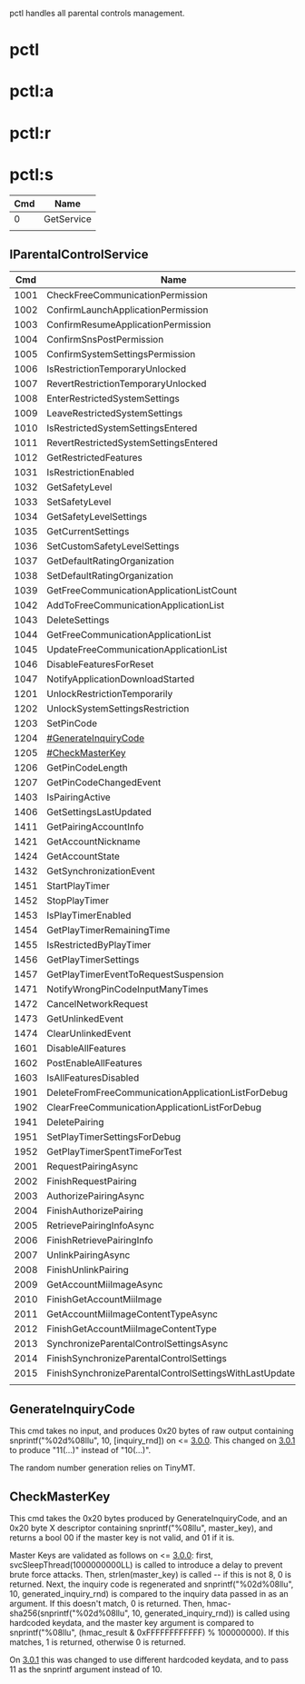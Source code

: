 pctl handles all parental controls management.

# pctl

# pctl:a

# pctl:r

# pctl:s

| Cmd | Name       |
| --- | ---------- |
| 0   | GetService |
|     |            |

## IParentalControlService

| Cmd  | Name                                                     |
| ---- | -------------------------------------------------------- |
| 1001 | CheckFreeCommunicationPermission                         |
| 1002 | ConfirmLaunchApplicationPermission                       |
| 1003 | ConfirmResumeApplicationPermission                       |
| 1004 | ConfirmSnsPostPermission                                 |
| 1005 | ConfirmSystemSettingsPermission                          |
| 1006 | IsRestrictionTemporaryUnlocked                           |
| 1007 | RevertRestrictionTemporaryUnlocked                       |
| 1008 | EnterRestrictedSystemSettings                            |
| 1009 | LeaveRestrictedSystemSettings                            |
| 1010 | IsRestrictedSystemSettingsEntered                        |
| 1011 | RevertRestrictedSystemSettingsEntered                    |
| 1012 | GetRestrictedFeatures                                    |
| 1031 | IsRestrictionEnabled                                     |
| 1032 | GetSafetyLevel                                           |
| 1033 | SetSafetyLevel                                           |
| 1034 | GetSafetyLevelSettings                                   |
| 1035 | GetCurrentSettings                                       |
| 1036 | SetCustomSafetyLevelSettings                             |
| 1037 | GetDefaultRatingOrganization                             |
| 1038 | SetDefaultRatingOrganization                             |
| 1039 | GetFreeCommunicationApplicationListCount                 |
| 1042 | AddToFreeCommunicationApplicationList                    |
| 1043 | DeleteSettings                                           |
| 1044 | GetFreeCommunicationApplicationList                      |
| 1045 | UpdateFreeCommunicationApplicationList                   |
| 1046 | DisableFeaturesForReset                                  |
| 1047 | NotifyApplicationDownloadStarted                         |
| 1201 | UnlockRestrictionTemporarily                             |
| 1202 | UnlockSystemSettingsRestriction                          |
| 1203 | SetPinCode                                               |
| 1204 | [\#GenerateInquiryCode](#GenerateInquiryCode "wikilink") |
| 1205 | [\#CheckMasterKey](#CheckMasterKey "wikilink")           |
| 1206 | GetPinCodeLength                                         |
| 1207 | GetPinCodeChangedEvent                                   |
| 1403 | IsPairingActive                                          |
| 1406 | GetSettingsLastUpdated                                   |
| 1411 | GetPairingAccountInfo                                    |
| 1421 | GetAccountNickname                                       |
| 1424 | GetAccountState                                          |
| 1432 | GetSynchronizationEvent                                  |
| 1451 | StartPlayTimer                                           |
| 1452 | StopPlayTimer                                            |
| 1453 | IsPlayTimerEnabled                                       |
| 1454 | GetPlayTimerRemainingTime                                |
| 1455 | IsRestrictedByPlayTimer                                  |
| 1456 | GetPlayTimerSettings                                     |
| 1457 | GetPlayTimerEventToRequestSuspension                     |
| 1471 | NotifyWrongPinCodeInputManyTimes                         |
| 1472 | CancelNetworkRequest                                     |
| 1473 | GetUnlinkedEvent                                         |
| 1474 | ClearUnlinkedEvent                                       |
| 1601 | DisableAllFeatures                                       |
| 1602 | PostEnableAllFeatures                                    |
| 1603 | IsAllFeaturesDisabled                                    |
| 1901 | DeleteFromFreeCommunicationApplicationListForDebug       |
| 1902 | ClearFreeCommunicationApplicationListForDebug            |
| 1941 | DeletePairing                                            |
| 1951 | SetPlayTimerSettingsForDebug                             |
| 1952 | GetPlayTimerSpentTimeForTest                             |
| 2001 | RequestPairingAsync                                      |
| 2002 | FinishRequestPairing                                     |
| 2003 | AuthorizePairingAsync                                    |
| 2004 | FinishAuthorizePairing                                   |
| 2005 | RetrievePairingInfoAsync                                 |
| 2006 | FinishRetrievePairingInfo                                |
| 2007 | UnlinkPairingAsync                                       |
| 2008 | FinishUnlinkPairing                                      |
| 2009 | GetAccountMiiImageAsync                                  |
| 2010 | FinishGetAccountMiiImage                                 |
| 2011 | GetAccountMiiImageContentTypeAsync                       |
| 2012 | FinishGetAccountMiiImageContentType                      |
| 2013 | SynchronizeParentalControlSettingsAsync                  |
| 2014 | FinishSynchronizeParentalControlSettings                 |
| 2015 | FinishSynchronizeParentalControlSettingsWithLastUpdated  |
|      |                                                          |

## GenerateInquiryCode

This cmd takes no input, and produces 0x20 bytes of raw output
containing snprintf("%02d%08llu", 10, \[inquiry\_rnd\]) on \<=
[3.0.0](3.0.0.md "wikilink"). This changed on
[3.0.1](3.0.1.md "wikilink") to produce "11(...)" instead of "10(...)".

The random number generation relies on TinyMT.

## CheckMasterKey

This cmd takes the 0x20 bytes produced by GenerateInquiryCode, and an
0x20 byte X descriptor containing snprintf("%08llu", master\_key), and
returns a bool 00 if the master key is not valid, and 01 if it is.

Master Keys are validated as follows on \<=
[3.0.0](3.0.0.md "wikilink"): first, svcSleepThread(1000000000LL) is
called to introduce a delay to prevent brute force attacks. Then,
strlen(master\_key) is called -- if this is not 8, 0 is returned. Next,
the inquiry code is regenerated and snprintf("%02d%08llu", 10,
generated\_inquiry\_rnd) is compared to the inquiry data passed in as an
argument. If this doesn't match, 0 is returned. Then,
hmac-sha256(snprintf("%02d%08llu", 10, generated\_inquiry\_rnd)) is
called using hardcoded keydata, and the master key argument is compared
to snprintf("%08llu", (hmac\_result & 0xFFFFFFFFFFFF) % 100000000). If
this matches, 1 is returned, otherwise 0 is returned.

On [3.0.1](3.0.1.md "wikilink") this was changed to use different
hardcoded keydata, and to pass 11 as the snprintf argument instead of
10.
